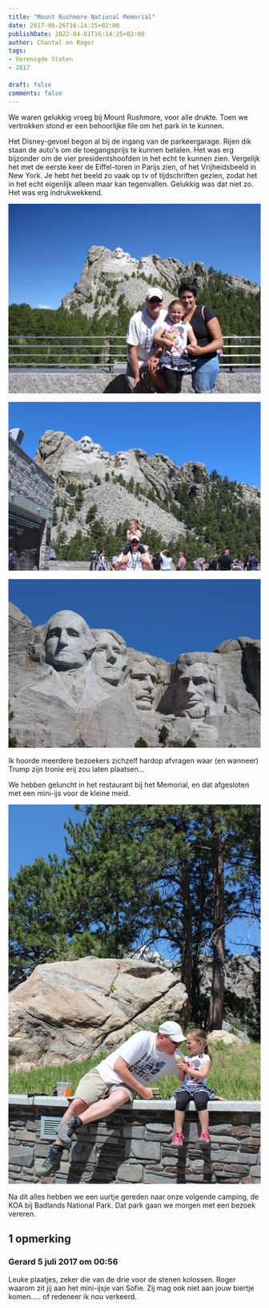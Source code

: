 ```yaml
---
title: "Mount Rushmore National Memorial"
date: 2017-06-26T16:14:25+02:00
publishDate: 2022-04-01T16:14:25+02:00
author: Chantal en Roger
tags:
- Verenigde Staten
- 2017

draft: false
comments: false
---
```


We waren gelukkig vroeg bij Mount Rushmore, voor alle drukte. Toen we vertrokken stond er een behoorlijke file om het park in te kunnen.

Het Disney-gevoel begon al bij de ingang van de parkeergarage. Rijen dik staan de auto's om de toegangsprijs te kunnen betalen. Het was erg bijzonder om de vier presidentshoofden in het echt te kunnen zien. Vergelijk het met de eerste keer de Eiffel-toren in Parijs zien, of het Vrijheidsbeeld in New York. Je hebt het beeld zo vaak op tv of tijdschriften gezien, zodat het in het echt eigenlijk alleen maar kan tegenvallen. Gelukkig was dat niet zo. Het was erg indrukwekkend.

![Mount Rushmore National Memorial](./images/P10707934.jpg)

![Mount Rushmore National Memorial](./images/IMG_95914.jpg)

![Mount Rushmore National Memorial](./images/IMG_95644.jpg)

Ik hoorde meerdere bezoekers zichzelf hardop afvragen waar (en wanneer) Trump zijn tronie erij zou laten plaatsen...

We hebben geluncht in het restaurant bij het Memorial, en dat afgesloten met een mini-ijs voor de kleine meid.

![Mount Rushmore National Memorial](./images/IMG_95924.jpg)

Na dit alles hebben we een uurtje gereden naar onze volgende camping, de KOA bij Badlands National Park. Dat park gaan we morgen met een bezoek vereren.

## 1 opmerking

### Gerard 5 juli 2017 om 00:56

Leuke plaatjes, zeker die van de drie voor de stenen kolossen. Roger waarom zit jij aan het mini-ijsje van Sofie. Zij mag ook niet aan jouw biertje komen..... of redeneer ik nou verkeerd.
